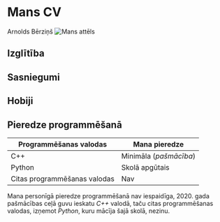 # Mans CV
Arnolds Bērziņš ![Mans attēls](C:\Users\Dators\Desktop\es.jpg)

## Izglītība

## Sasniegumi

## Hobiji

## Pieredze programmēšanā
|**Programmēšanas valodas**|**Mana pieredze**|
|--------------------------|-----------------|
|C++|Minimāla (*pašmācība*)|
|Python|Skolā apgūtais|
|Citas programmēšanas valodas|Nav|

Mana personīgā pieredze programmēšanā nav iespaidīga, 2020. gada pašmācības ceļā guvu ieskatu *C++* valodā, taču citas programmēšanas valodas, izņemot *Python*, kuru mācīja šajā skolā, nezinu.